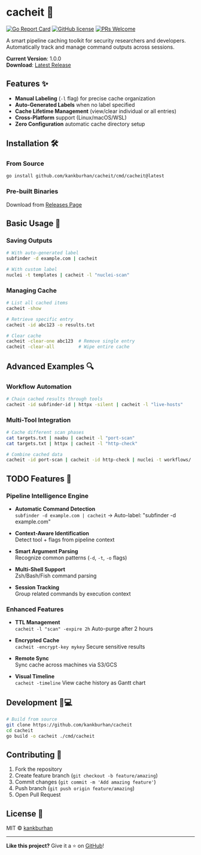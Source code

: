# cacheit 🔄

[![Go Report Card](https://goreportcard.com/badge/github.com/kankburhan/cacheit)](https://goreportcard.com/report/github.com/kankburhan/cacheit)
[![GitHub license](https://img.shields.io/github/license/kankburhan/cacheit)](https://github.com/kankburhan/cacheit/blob/main/LICENSE)
[![PRs Welcome](https://img.shields.io/badge/PRs-welcome-brightgreen.svg)](https://makeapullrequest.com)

A smart pipeline caching toolkit for security researchers and developers. Automatically track and manage command outputs across sessions.

**Current Version**: 1.0.0  
**Download**: [Latest Release](https://github.com/kankburhan/cacheit/releases)

## Features ✨

- **Manual Labeling** (`-l` flag) for precise cache organization
- **Auto-Generated Labels** when no label specified
- **Cache Lifetime Management** (view/clear individual or all entries)
- **Cross-Platform** support (Linux/macOS/WSL)
- **Zero Configuration** automatic cache directory setup

## Installation 🛠️

### From Source
```bash
go install github.com/kankburhan/cacheit/cmd/cacheit@latest
```

### Pre-built Binaries
Download from [Releases Page](https://github.com/kankburhan/cacheit/releases)

## Basic Usage 📖

### Saving Outputs
```bash
# With auto-generated label
subfinder -d example.com | cacheit

# With custom label
nuclei -t templates | cacheit -l "nuclei-scan"
```

### Managing Cache
```bash
# List all cached items
cacheit -show

# Retrieve specific entry
cacheit -id abc123 -o results.txt

# Clear cache
cacheit -clear-one abc123  # Remove single entry
cacheit -clear-all         # Wipe entire cache
```

## Advanced Examples 🔍

### Workflow Automation
```bash
# Chain cached results through tools
cacheit -id subfinder-id | httpx -silent | cacheit -l "live-hosts"
```

### Multi-Tool Integration
```bash
# Cache different scan phases
cat targets.txt | naabu | cacheit -l "port-scan"
cat targets.txt | httpx | cacheit -l "http-check"

# Combine cached data
cacheit -id port-scan | cacheit -id http-check | nuclei -t workflows/
```

## TODO Features 🚧

### Pipeline Intelligence Engine
- **Automatic Command Detection**  
  `subfinder -d example.com | cacheit` → Auto-label: "subfinder -d example.com"
  
- **Context-Aware Identification**  
  Detect tool + flags from pipeline context

- **Smart Argument Parsing**  
  Recognize common patterns (`-d`, `-t`, `-o` flags)

- **Multi-Shell Support**  
  Zsh/Bash/Fish command parsing

- **Session Tracking**  
  Group related commands by execution context

### Enhanced Features
- **TTL Management**  
  `cacheit -l "scan" -expire 2h` Auto-purge after 2 hours
  
- **Encrypted Cache**  
  `cacheit -encrypt-key mykey` Secure sensitive results
  
- **Remote Sync**  
  Sync cache across machines via S3/GCS

- **Visual Timeline**  
  `cacheit -timeline` View cache history as Gantt chart

## Development 👨💻

```bash
# Build from source
git clone https://github.com/kankburhan/cacheit
cd cacheit
go build -o cacheit ./cmd/cacheit
```

## Contributing 🤝

1. Fork the repository  
2. Create feature branch (`git checkout -b feature/amazing`)  
3. Commit changes (`git commit -m 'Add amazing feature'`)  
4. Push branch (`git push origin feature/amazing`)  
5. Open Pull Request

## License 📄

MIT © [kankburhan](https://github.com/kankburhan)

---

**Like this project?** Give it a ⭐ on [GitHub](https://github.com/kankburhan/cacheit)!
